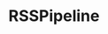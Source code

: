 ---
title: RSSPipeline
presentation : Création d'un système de gestion de flux RSS
goals : Récupérer le flux rss de plusieurs source pour publier des articles sélectionné dans le flux sur des cannaux spéciaux.
go : https://github.com/Dieunelson-Dorcelus/rsspipeline
image_home : https://github.com/Dieunelson-Dorcelus/rsspipeline/blob/main/Capture.PNG
image : https://github.com/Dieunelson-Dorcelus/rsspipeline/blob/main/Capture.PNG
technologies : 
    - VueJS
    - nodejs
badges :
    - En cours | green
    - Creation | brown
    - App web | purple
---